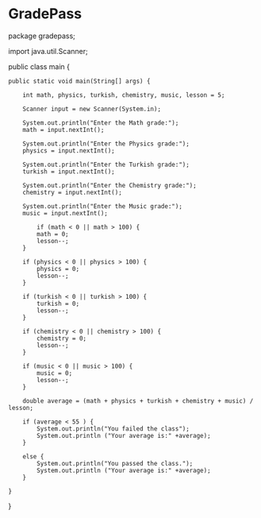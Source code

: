 # GradePass

package gradepass;

import java.util.Scanner;

public class main {

	public static void main(String[] args) {
		
		int math, physics, turkish, chemistry, music, lesson = 5;
		
		Scanner input = new Scanner(System.in);
		
		System.out.println("Enter the Math grade:");
		math = input.nextInt();
		
		System.out.println("Enter the Physics grade:");
		physics = input.nextInt();

		System.out.println("Enter the Turkish grade:");
		turkish = input.nextInt();

		System.out.println("Enter the Chemistry grade:");
		chemistry = input.nextInt();

		System.out.println("Enter the Music grade:");
		music = input.nextInt();
		
	     	if (math < 0 || math > 100) {
            math = 0;
            lesson--;
        }

        if (physics < 0 || physics > 100) {
            physics = 0;
            lesson--;
        }

        if (turkish < 0 || turkish > 100) {
            turkish = 0;
            lesson--;
        }

        if (chemistry < 0 || chemistry > 100) {
            chemistry = 0;
            lesson--;
        }

        if (music < 0 || music > 100) {
            music = 0;
            lesson--; 
        }
		
		double average = (math + physics + turkish + chemistry + music) / lesson; 
		
		if (average < 55 ) {
			System.out.println("You failed the class");
			System.out.println ("Your average is:" +average); 
		}
		
		else {
			System.out.println("You passed the class.");
			System.out.println ("Your average is:" +average); 
		}

	}

}
